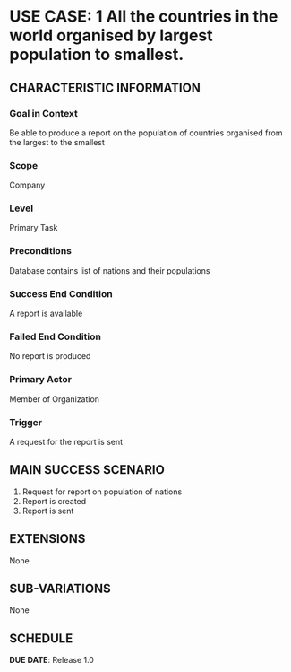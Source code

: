 # USE CASE: 1 All the countries in the world organised by largest population to smallest.

## CHARACTERISTIC INFORMATION

### Goal in Context

Be able to produce a report on the population of countries organised from the largest to the smallest

### Scope

Company

### Level

Primary Task

### Preconditions

Database contains list of nations and their populations

### Success End Condition

A report is available

### Failed End Condition

No report is produced

### Primary Actor

Member of Organization

### Trigger

A request for the report is sent

## MAIN SUCCESS SCENARIO

1. Request for report on population of nations
2. Report is created
3. Report is sent

## EXTENSIONS

None

## SUB-VARIATIONS

None

## SCHEDULE

**DUE DATE**: Release 1.0
